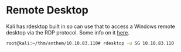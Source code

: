 # Remote Desktop

Kali has rdesktop built in so can use that to access a Windows remote desktop via the RDP protocol. Some info on it [here](https://www.tecmint.com/rdesktop-connect-windows-desktop-from-linux/).

```bash
root@kali:~/thm/anthem/10.10.83.110# rdesktop -u SG 10.10.83.110
```
